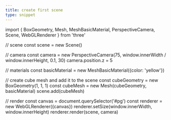 ```yaml
---
title: create first scene
type: snippet
---
```

import { BoxGeometry, 
  Mesh, 
  MeshBasicMaterial, 
  PerspectiveCamera, 
  Scene, 
  WebGLRenderer } from 'three'

// scene
const scene = new Scene()

// camera
const camera = new PerspectiveCamera(75, window.innerWidth / window.innerHeight, 0.1, 30)
camera.position.z = 5

// materials
const basicMaterial = new MeshBasicMaterial({color: 'yellow'})

// create cube mesh and add it to the scene
const cubeGeometry = new BoxGeometry(1, 1, 1)
const cubeMesh = new Mesh(cubeGeometry, basicMaterial)
scene.add(cubeMesh)

// render
const canvas = document.querySelector('#pg')
const renderer = new WebGLRenderer({canvas})
renderer.setSize(window.innerWidth, window.innerHeight)
renderer.render(scene, camera)